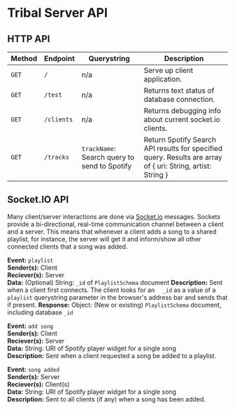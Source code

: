 # Tribal Server API

## HTTP API

| Method | Endpoint | Querystring |  Description | 
| - | - | - | - |
| `GET`  | `/`      | n/a | Serve up client application.                |
| `GET`  | `/test`  | n/a | Returns text status of database connection. |
| `GET`  | `/clients`  | n/a | Returns debugging info about current socket.io clients. |
| `GET`  | `/tracks` | `trackName`: Search query to send to Spotify | Return Spotify Search API results for specified query.  Results are array of { uri: String, artist: String } | 

## Socket.IO API

Many client/server interactions are done via [Socket.io](https://socket.io) messages.  Sockets provide a bi-directional, real-time communication channel between a client and a server. This means that whenever a client adds a song to a shared playlist, for instance, the server will get it and inform/show all other connected clients that a song was added. 

**Event:** `playlist`  
**Sender(s):** Client  
**Reciever(s):** Server  
**Data:** (Optional) String: `_id` of `PlaylistSchema` document
**Description:** Sent when a client first connects.  The client looks for an `  _id` as a value of a `playlist` querystring parameter in the browser's address bar and sends that if present.
**Response:** Object: (New or existing) `PlaylistSchema` document, including database `_id`
  
**Event:** `add song`  
**Sender(s):** Client  
**Reciever(s):** Server  
**Data:** String: URI of Spotify player widget for a single song  
**Description:** Sent when a client requested a song be added to a playlist.  
  
**Event:** `song added`  
**Sender(s):** Server  
**Reciever(s):** Client(s)  
**Data:** String: URI of Spotify player widget for a single song  
**Description:** Sent to all clients (if any) when a song has been added.
  
